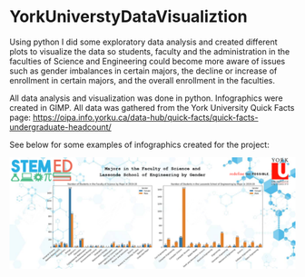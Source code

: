 # YorkUniverstyDataVisualiztion
Using python I did some exploratory data analysis and created different plots to visualize the data so students, faculty and the administration in the faculties of Science and Engineering could become more aware of issues such as gender imbalances in certain majors, the decline or increase of enrollment in certain majors, and the overall enrollment in the faculties. 

All data analysis and visualization was done in python. Infographics were created in GIMP. All data was gathered from the York University Quick Facts page: https://oipa.info.yorku.ca/data-hub/quick-facts/quick-facts-undergraduate-headcount/ 

See below for some examples of infographics created for the project:

![alt text](https://github.com/SeokSah/YorkUniverstyDataVisualiztion/blob/master/ScienceEngineerGenderPlots.png)
